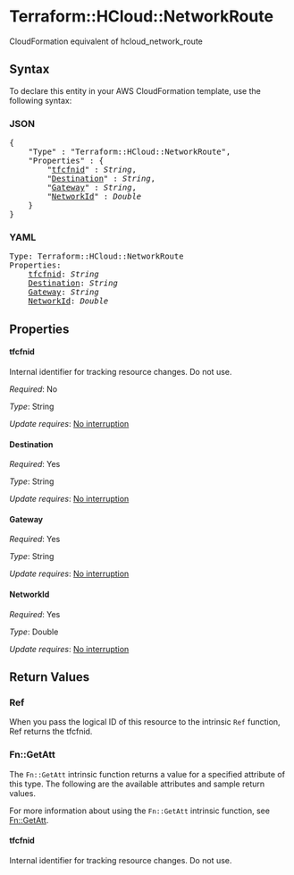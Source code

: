 # Terraform::HCloud::NetworkRoute

CloudFormation equivalent of hcloud_network_route

## Syntax

To declare this entity in your AWS CloudFormation template, use the following syntax:

### JSON

<pre>
{
    "Type" : "Terraform::HCloud::NetworkRoute",
    "Properties" : {
        "<a href="#tfcfnid" title="tfcfnid">tfcfnid</a>" : <i>String</i>,
        "<a href="#destination" title="Destination">Destination</a>" : <i>String</i>,
        "<a href="#gateway" title="Gateway">Gateway</a>" : <i>String</i>,
        "<a href="#networkid" title="NetworkId">NetworkId</a>" : <i>Double</i>
    }
}
</pre>

### YAML

<pre>
Type: Terraform::HCloud::NetworkRoute
Properties:
    <a href="#tfcfnid" title="tfcfnid">tfcfnid</a>: <i>String</i>
    <a href="#destination" title="Destination">Destination</a>: <i>String</i>
    <a href="#gateway" title="Gateway">Gateway</a>: <i>String</i>
    <a href="#networkid" title="NetworkId">NetworkId</a>: <i>Double</i>
</pre>

## Properties

#### tfcfnid

Internal identifier for tracking resource changes. Do not use.

_Required_: No

_Type_: String

_Update requires_: [No interruption](https://docs.aws.amazon.com/AWSCloudFormation/latest/UserGuide/using-cfn-updating-stacks-update-behaviors.html#update-no-interrupt)

#### Destination

_Required_: Yes

_Type_: String

_Update requires_: [No interruption](https://docs.aws.amazon.com/AWSCloudFormation/latest/UserGuide/using-cfn-updating-stacks-update-behaviors.html#update-no-interrupt)

#### Gateway

_Required_: Yes

_Type_: String

_Update requires_: [No interruption](https://docs.aws.amazon.com/AWSCloudFormation/latest/UserGuide/using-cfn-updating-stacks-update-behaviors.html#update-no-interrupt)

#### NetworkId

_Required_: Yes

_Type_: Double

_Update requires_: [No interruption](https://docs.aws.amazon.com/AWSCloudFormation/latest/UserGuide/using-cfn-updating-stacks-update-behaviors.html#update-no-interrupt)

## Return Values

### Ref

When you pass the logical ID of this resource to the intrinsic `Ref` function, Ref returns the tfcfnid.

### Fn::GetAtt

The `Fn::GetAtt` intrinsic function returns a value for a specified attribute of this type. The following are the available attributes and sample return values.

For more information about using the `Fn::GetAtt` intrinsic function, see [Fn::GetAtt](https://docs.aws.amazon.com/AWSCloudFormation/latest/UserGuide/intrinsic-function-reference-getatt.html).

#### tfcfnid

Internal identifier for tracking resource changes. Do not use.

